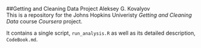 ##Getting and Cleaning Data Project
Aleksey G. Kovalyov  
This is a repository for the Johns Hopkins Univeristy *Getting and Cleaning Data* course *Coursera* project.

It contains a single script, `run_analysis.R` as well as its detailed description, `CodeBook.md`.